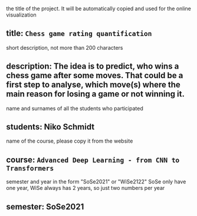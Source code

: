the title of the project. It will be automatically copied and used for the online visualization
## title: `Chess game rating quantification`
short description, not more than 200 characters 
## description: The idea is to predict, who wins a chess game after some moves. That could be a first step to analyse, which move(s) where the main reason for losing a game or not winning it.
name and surnames of all the students who participated
## students: Niko Schmidt
name of the course, please copy it from the website
## course: `Advanced Deep Learning - from CNN to Transformers`
semester and year in the form "SoSe2021" or "WiSe2122" 
SoSe only have one year, WiSe always has 2 years, so just two numbers per year
## semester: SoSe2021



